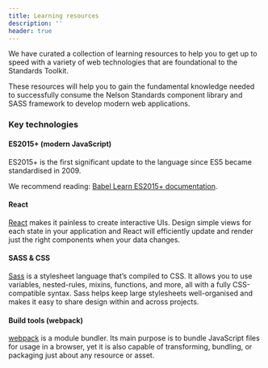 ```yaml
---
title: Learning resources
description: ''
header: true
---
```


We have curated a collection of learning resources to help you to get up to speed with a variety of web technologies that are foundational to the Standards Toolkit. 

These resources will help you to gain the fundamental knowledge needed to successfully consume the Nelson Standards component library and SASS framework to develop modern web applications.

### Key technologies

#### ES2015+ (modern JavaScript)
ES2015+ is the first significant update to the language since ES5 became standardised in 2009.

We recommend reading: [Babel Learn ES2015+ documentation](https://babeljs.io/docs/en/learn/).

#### React
[React](https://reactjs.org/) makes it painless to create interactive UIs. Design simple views for each state in your application and React will efficiently update and render just the right components when your data changes.

#### SASS & CSS
[Sass](https://sass-lang.com) is a stylesheet language that’s compiled to CSS. It allows you to use variables, nested-rules, mixins, functions, and more, all with a fully CSS-compatible syntax. Sass helps keep large stylesheets well-organised and makes it easy to share design within and across projects.

#### Build tools (webpack)
[webpack](https://webpack.js.org/) is a module bundler. Its main purpose is to bundle JavaScript files for usage in a browser, yet it is also capable of transforming, bundling, or packaging just about any resource or asset.
